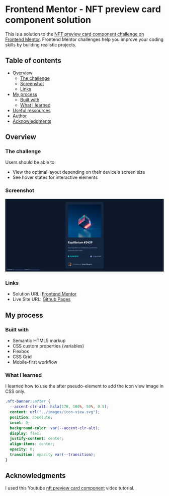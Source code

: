 # Frontend Mentor - NFT preview card component solution

This is a solution to the [NFT preview card component challenge on Frontend Mentor](https://www.frontendmentor.io/challenges/nft-preview-card-component-SbdUL_w0U). Frontend Mentor challenges help you improve your coding skills by building realistic projects.

## Table of contents

- [Overview](#overview)
  - [The challenge](#the-challenge)
  - [Screenshot](#screenshot)
  - [Links](#links)
- [My process](#my-process)
  - [Built with](#built-with)
  - [What I learned](#what-i-learned)
- [Useful ressources](#useful-resources)
- [Author](#author)
- [Acknowledgments](#Acknowledgments)

## Overview

### The challenge

Users should be able to:

- View the optimal layout depending on their device's screen size
- See hover states for interactive elements

### Screenshot

![nft preview card component](./desktop.png)

### Links

- Solution URL: [Frontend Mentor](https://www.frontendmentor.io/solutions/nft-preview-card-component-using-html-and-css-fvpriDTSeQ)
- Live Site URL: [Github Pages](https://bccpadge.github.io/nft-preview-card-component/)

## My process

### Built with

- Semantic HTML5 markup
- CSS custom properties (variables)
- Flexbox
- CSS Grid
- Mobile-first workflow

### What I learned

I learned how to use the after pseudo-element to add the icon view image in CSS only.

```css
.nft-banner::after {
  --accent-clr-alt: hsla(178, 100%, 50%, 0.5);
  content: url("../images/icon-view.svg");
  position: absolute;
  inset: 0;
  background-color: var(--accent-clr-alt);
  display: flex;
  justify-content: center;
  align-items: center;
  opacity: 0;
  transition: opacity var(--transition);
}
```


## Acknowledgments

I used this Youtube [nft preview card component](https://www.youtube.com/watch?v=dyf3aLZ7Dyo) video tutorial.
